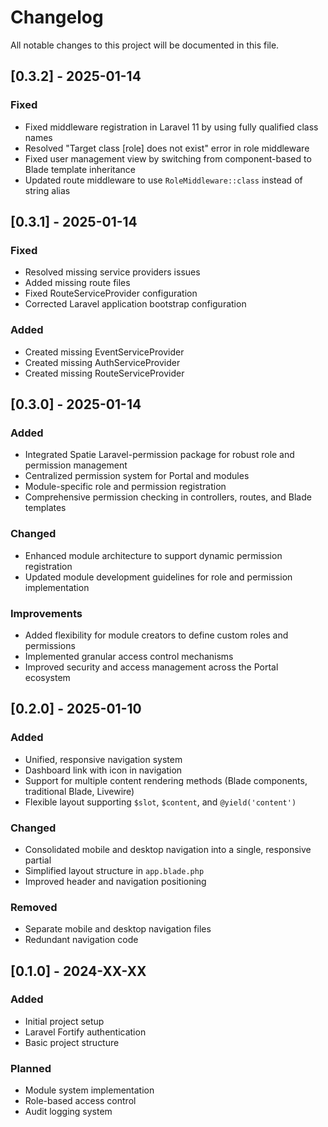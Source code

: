 # Changelog
All notable changes to this project will be documented in this file.

## [0.3.2] - 2025-01-14
### Fixed
- Fixed middleware registration in Laravel 11 by using fully qualified class names
- Resolved "Target class [role] does not exist" error in role middleware
- Fixed user management view by switching from component-based to Blade template inheritance
- Updated route middleware to use `RoleMiddleware::class` instead of string alias

## [0.3.1] - 2025-01-14
### Fixed
- Resolved missing service providers issues
- Added missing route files
- Fixed RouteServiceProvider configuration
- Corrected Laravel application bootstrap configuration

### Added
- Created missing EventServiceProvider
- Created missing AuthServiceProvider
- Created missing RouteServiceProvider

## [0.3.0] - 2025-01-14
### Added
- Integrated Spatie Laravel-permission package for robust role and permission management
- Centralized permission system for Portal and modules
- Module-specific role and permission registration
- Comprehensive permission checking in controllers, routes, and Blade templates

### Changed
- Enhanced module architecture to support dynamic permission registration
- Updated module development guidelines for role and permission implementation

### Improvements
- Added flexibility for module creators to define custom roles and permissions
- Implemented granular access control mechanisms
- Improved security and access management across the Portal ecosystem

## [0.2.0] - 2025-01-10
### Added
- Unified, responsive navigation system
- Dashboard link with icon in navigation
- Support for multiple content rendering methods (Blade components, traditional Blade, Livewire)
- Flexible layout supporting `$slot`, `$content`, and `@yield('content')`

### Changed
- Consolidated mobile and desktop navigation into a single, responsive partial
- Simplified layout structure in `app.blade.php`
- Improved header and navigation positioning

### Removed
- Separate mobile and desktop navigation files
- Redundant navigation code

## [0.1.0] - 2024-XX-XX
### Added
- Initial project setup
- Laravel Fortify authentication
- Basic project structure

### Planned
- Module system implementation
- Role-based access control
- Audit logging system
